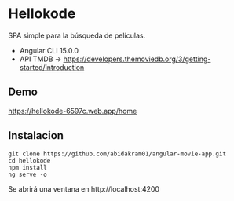 # Hellokode

SPA simple para la búsqueda de películas.
- Angular CLI 15.0.0
- API TMDB -> https://developers.themoviedb.org/3/getting-started/introduction

## Demo
https://hellokode-6597c.web.app/home

## Instalacion

```
git clone https://github.com/abidakram01/angular-movie-app.git
cd hellokode
npm install
ng serve -o
```
Se abrirá una ventana en http://localhost:4200
